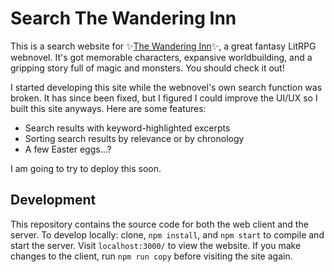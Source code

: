 # Search The Wandering Inn

This is a search website for ✨[The Wandering Inn]("https://wanderinginn.com")✨,
a great fantasy LitRPG webnovel. It's got memorable characters, expansive worldbuilding, and a gripping story
full of magic and monsters. You should check it out!

I started developing this site while the webnovel's own
search function was broken. It has since been fixed, but I
figured I could improve the UI/UX so I built this site
anyways. Here are some features:

-   Search results with keyword-highlighted excerpts
-   Sorting search results by relevance or by chronology
-   A few Easter eggs...?

I am going to try to deploy this soon.

## Development

This repository contains the source code for both the web client and the server.
To develop locally: clone, `npm install`, and `npm start` to compile and start the server.
Visit `localhost:3000/` to view the website.
If you make changes to the client, run `npm run copy` before visiting the site again.
